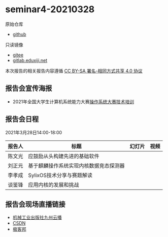 # seminar4-20210328

原始仓库
 * [github](https://github.com/oscomp/seminar4-20210328/blob/main/README.md)

只读镜像
 * [gitee](https://gitee.com/oscomp/seminar4-20210328)
 * [gitlab.eduxiji.net](https://gitlab.eduxiji.net/oscomp/seminar4-20210328)

本次报告的相关报告内容遵循 [CC BY-SA 署名-相同方式共享 4.0 协议](https://creativecommons.org/licenses/by-sa/4.0/deed.zh)

## 报告会宣传海报

 * 2021年全国大学生计算机系统能力大赛[操作系统大赛技术培训](https://mp.weixin.qq.com/s/n30NJ1pgnfYRmTMKh137JQ)

## 报告会日程

2021年3月28日14:00-18:00

| 报告人 | 标题                              | 幻灯片                                                       | 视频 |
| ------ | --------------------------------- | ------------------------------------------------------------ | ---- |
| 陈文光 | 应鼓励从头构建先进的基础软件    |                                                              |      |
| 刘正元 | 基于麒麟操作系统实现内核数据竞态探测器 |  |      |
| 李孝成 | SylixOS技术分享与赛题解读   | |      |
| 谈鉴锋 | 应用内核的发展和挑战  |                                                              |      |
## 报告会现场直播链接
 * [机械工业出版社九州云播](http://live.eyunbo.cn/live/59915?uin=1729)
 * [CSDN](https://live.csdn.net/room/xhwuli/8RX4Q9qn)
 * [极客邦](https://live.infoq.cn/room/768)








